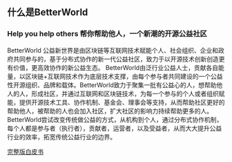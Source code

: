 ## 什么是BetterWorld
### Help you help others 帮你帮助他人，一个新潮的开源公益社区
BetterWorld 公益新世界是由区块链等互联网技术赋能个人、社会组织、企业和政府共同参与的，基于分布式协作的新一代公益社区，致力于以开源技术创新创造更有价值，更高效协作的新公益生态。
BetterWorld由泛行业公益人士，贡献各自能量，以区块链+互联网技术作为底层技术支撑，由每个参与者共同建设的一个公益性开源组织、品牌和载体。BetterWorld致力于聚集一批有公益心的人，想帮助他人的人，形成社区，并通过互联网和区块链技术，为每一个参与的个人或者组织赋能，提供开源技术工具、协作机制、基金会、理事会等支持，从而帮助社区更好的帮助他人，被帮助的人也会加入社区，扩大社区的影响力持续帮助更多的人。 BetterWorld尝试改变传统做公益的方式，从机构到个人，通过分布式协作机制，每个人都是参与者（执行者），贡献者，运营者，以及受益者，从而大大提升公益行业的效率，拓宽传统公益行业的边界。



[完整版白皮书](https://github.com/better-world-labs/BetterWorld)
